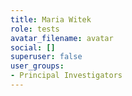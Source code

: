 ```yaml
---
title: Maria Witek
role: tests
avatar_filename: avatar
social: []
superuser: false
user_groups:
- Principal Investigators
---
```


